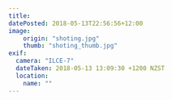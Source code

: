 ```yaml
---
title: 
datePosted: 2018-05-13T22:56:56+12:00
image: 
    origin: "shoting.jpg"
    thumb: "shoting_thumb.jpg"
exif:
  camera: "ILCE-7"
  dateTaken: 2018-05-13 13:09:30 +1200 NZST
  location:
    name: ""
---
```



	
